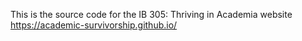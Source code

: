 This is the source code for the IB 305: Thriving in Academia website https://academic-survivorship.github.io/

